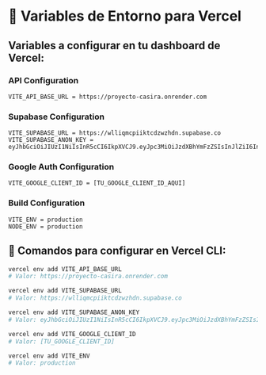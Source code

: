 # 🔧 Variables de Entorno para Vercel

## Variables a configurar en tu dashboard de Vercel:

### API Configuration
```
VITE_API_BASE_URL = https://proyecto-casira.onrender.com
```

### Supabase Configuration  
```
VITE_SUPABASE_URL = https://wlliqmcpiiktcdzwzhdn.supabase.co
VITE_SUPABASE_ANON_KEY = eyJhbGciOiJIUzI1NiIsInR5cCI6IkpXVCJ9.eyJpc3MiOiJzdXBhYmFzZSIsInJlZiI6IndsbGlxbWNwaWlrdGNkend6aGRuIiwicm9sZSI6ImFub24iLCJpYXQiOjE3NTU2NTQ4NjYsImV4cCI6MjA3MTIzMDg2Nn0.of83kjXRw4ZFCi22vTosULBEVEhS6ESX3z2HuTljRjo
```

### Google Auth Configuration
```
VITE_GOOGLE_CLIENT_ID = [TU_GOOGLE_CLIENT_ID_AQUI]
```

### Build Configuration
```
VITE_ENV = production
NODE_ENV = production
```

## 🚀 Comandos para configurar en Vercel CLI:

```bash
vercel env add VITE_API_BASE_URL
# Valor: https://proyecto-casira.onrender.com

vercel env add VITE_SUPABASE_URL  
# Valor: https://wlliqmcpiiktcdzwzhdn.supabase.co

vercel env add VITE_SUPABASE_ANON_KEY
# Valor: eyJhbGciOiJIUzI1NiIsInR5cCI6IkpXVCJ9.eyJpc3MiOiJzdXBhYmFzZSIsInJlZiI6IndsbGlxbWNwaWlrdGNkend6aGRuIiwicm9sZSI6ImFub24iLCJpYXQiOjE3NTU2NTQ4NjYsImV4cCI6MjA3MTIzMDg2Nn0.of83kjXRw4ZFCi22vTosULBEVEhS6ESX3z2HuTljRjo

vercel env add VITE_GOOGLE_CLIENT_ID
# Valor: [TU_GOOGLE_CLIENT_ID]

vercel env add VITE_ENV
# Valor: production
```
